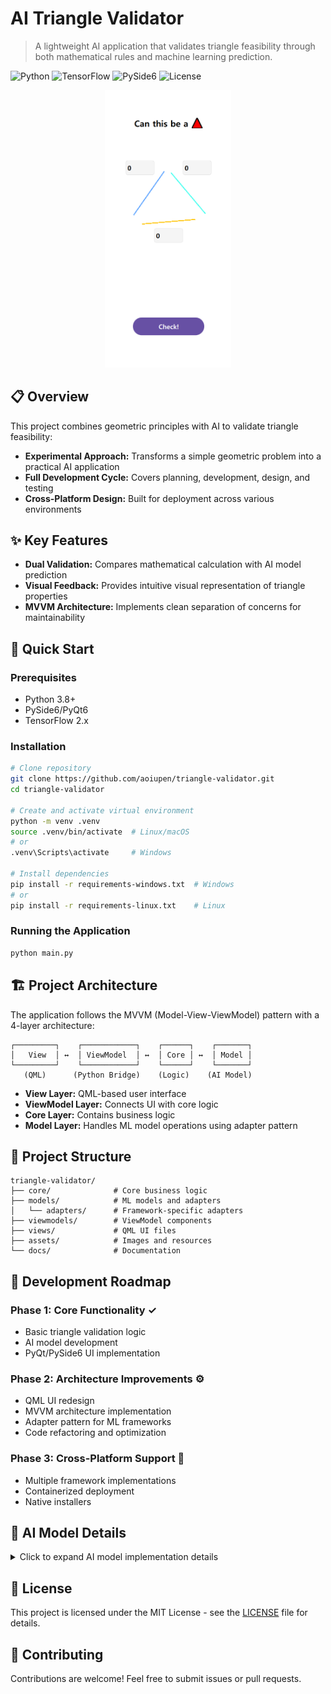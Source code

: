 # AI Triangle Validator

> A lightweight AI application that validates triangle feasibility through both mathematical rules and machine learning prediction.

![Python](https://img.shields.io/badge/Python-3.8+-blue.svg)
![TensorFlow](https://img.shields.io/badge/TensorFlow-2.x-orange.svg)
![PySide6](https://img.shields.io/badge/PySide6-6.x-green.svg)
![License](https://img.shields.io/badge/License-MIT-yellow.svg)

<p align="center">
  <img src="assets/images/visual5.png" width="40%" alt="Triangle Validator UI">
</p>

## 📋 Overview

This project combines geometric principles with AI to validate triangle feasibility:

- **Experimental Approach:** Transforms a simple geometric problem into a practical AI application
- **Full Development Cycle:** Covers planning, development, design, and testing
- **Cross-Platform Design:** Built for deployment across various environments

## ✨ Key Features

- **Dual Validation:** Compares mathematical calculation with AI model prediction
- **Visual Feedback:** Provides intuitive visual representation of triangle properties
- **MVVM Architecture:** Implements clean separation of concerns for maintainability

## 🚀 Quick Start

### Prerequisites

- Python 3.8+
- PySide6/PyQt6
- TensorFlow 2.x

### Installation

```bash
# Clone repository
git clone https://github.com/aoiupen/triangle-validator.git
cd triangle-validator

# Create and activate virtual environment
python -m venv .venv
source .venv/bin/activate  # Linux/macOS
# or
.venv\Scripts\activate     # Windows

# Install dependencies
pip install -r requirements-windows.txt  # Windows
# or
pip install -r requirements-linux.txt    # Linux
```

### Running the Application

```bash
python main.py
```

## 🏗️ Project Architecture

The application follows the MVVM (Model-View-ViewModel) pattern with a 4-layer architecture:

```
┌─────────┐    ┌────────────┐    ┌──────┐    ┌───────┐
│   View  │ ↔  │ ViewModel  │ ↔  │ Core │ ↔  │ Model │
└─────────┘    └────────────┘    └──────┘    └───────┘
   (QML)      (Python Bridge)    (Logic)    (AI Model)
```

- **View Layer:** QML-based user interface
- **ViewModel Layer:** Connects UI with core logic
- **Core Layer:** Contains business logic
- **Model Layer:** Handles ML model operations using adapter pattern

## 📁 Project Structure

```
triangle-validator/
├── core/              # Core business logic
├── models/            # ML models and adapters
│   └── adapters/      # Framework-specific adapters
├── viewmodels/        # ViewModel components
├── views/             # QML UI files
├── assets/            # Images and resources
└── docs/              # Documentation
```

## 📝 Development Roadmap

### Phase 1: Core Functionality ✓
- Basic triangle validation logic
- AI model development
- PyQt/PySide6 UI implementation

### Phase 2: Architecture Improvements ⚙️
- QML UI redesign
- MVVM architecture implementation
- Adapter pattern for ML frameworks
- Code refactoring and optimization

### Phase 3: Cross-Platform Support 🔮
- Multiple framework implementations
- Containerized deployment
- Native installers

## 🧠 AI Model Details

<details>
<summary>Click to expand AI model implementation details</summary>

The model validates triangle feasibility from three side lengths:

### Dataset Generation
- 1,000,000 valid and 1,000,000 invalid triangle examples
- Data normalized using StandardScaler

### Model Architecture
- Sequential model with Flatten input layer
- Hidden layer: 64 nodes with ReLU activation
- Output layer: Single node with Sigmoid activation
- Binary classification (valid/invalid triangle)

### Performance
- Binary cross-entropy loss function
- Adam optimizer
- 8 training epochs
</details>

## 📄 License

This project is licensed under the MIT License - see the [LICENSE](LICENSE) file for details.

## 🤝 Contributing

Contributions are welcome! Feel free to submit issues or pull requests.
